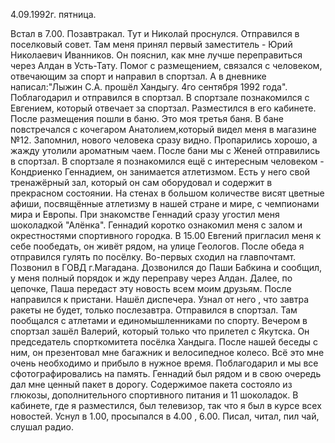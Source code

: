 4.09.1992г. пятница.

Встал в 7.00. Позавтракал. Тут и Николай проснулся.
  Отправился в поселковый совет. Там меня принял первый заместитель - Юрий Николаевич Иванников. Он пояснил, как мне лучше переправиться через Алдан в Усть-Тату. Помог с размещением, связался с человеком, отвечающим за спорт и направил в спортзал. А в дневнике написал:"Лыжин С.А. прошёл Хандыгу. 4го сентября 1992 года". Поблагодарил и отправился в спортзал.
    В спортзале познакомился с Евгением, который отвечает за спортзал. Разместился в его кабинете. После размещения пошли в баню. Это моя третья баня.
  В бане повстречался с кочегаром Анатолием,который видел меня в магазине №12. Запомнил, нового человека сразу видно. Пропарились хорошо, а жажду утолили ароматным чаем. После бани мы с Женей отправились в спортзал.
    В спортзале я познакомился ещё с интересным человеком - Кондриенко Геннадием, он занимается атлетизмом. Есть у него свой тренажёрный зал, который он сам оборудовал и содержит в прекрасном состоянии. На стенах в большом количестве висят цветные афиши, посвящённые атлетизму в нашей стране и мире, с чемпионами мира и Европы. При знакомстве Геннадий сразу угостил меня шоколадкой "Алёнка".
    Геннадий коротко ознакомил меня с залом и окрестностями спортивного городка. 
    В 15.00 Евгений пригласил меня к себе  пообедать, он живёт рядом, на улице Геологов. После обеда я отправился гулять по посёлку.
  Во-первых сходил на главпочтамт. Позвонил в ГОВД г.Магадана. Дозвонился до   Паши Бабкина и сообщил, у меня полный порядок и жду переправу через Алдан. Далее, по цепочке, Паша передаст эту новость всем моим друзьям.
  После направился к пристани. Нашёл диспечера. Узнал от него , что завтра ракеты не будет, только послезавтра.
Отправился в спортзал. Там пообщался с атлетами и единомышленниками по спорту.
   Вечером в спортзал зашёл Валерий, который только что прилетел с Якутска. Он председатель спорткомитета посёлка Хандыга. После нашей беседы с ним, он презентовал мне багажник и велосипедное колесо. Всё это мне очень необходимо и прибыло в нужное время. Поблагодарил и мы все сфотографировались на память. Геннадий был рядом и в свою очередь дал мне ценный пакет в дорогу. Содержимое пакета состояло из глюкозы, дополнительного спортивного питания и 11 шоколадок. 
   В кабинете, где я разместился, был телевизор, так что я был в курсе всех новостей. Уснул в 1.00, просыпался в 4.00 , 6.00. Писал, читал, пил чай, слушал радио.
